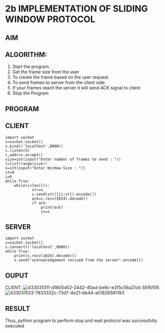 # 2b IMPLEMENTATION OF SLIDING WINDOW PROTOCOL
## AIM
## ALGORITHM:
1. Start the program.
2. Get the frame size from the user
3. To create the frame based on the user request.
4. To send frames to server from the client side.
5. If your frames reach the server it will send ACK signal to client
6. Stop the Program
## PROGRAM
## CLIENT
```
import socket 
s=socket.socket() 
s.bind(('localhost',8000)) 
s.listen(5) 
c,addr=s.accept() 
size=int(input("Enter number of frames to send : ")) 
l=list(range(size)) 
s=int(input("Enter Window Size : ")) 
st=0 
i=0 
while True: 
    while(i<len(l)): 
            st+=s 
            c.send(str(l[i:st]).encode()) 
            ack=c.recv(1024).decode() 
            if ack: 
                print(ack) 
                i+=s
```
## SERVER
```
import socket 
s=socket.socket() 
s.connect(('localhost',8000))
while True:    
    print(s.recv(1024).decode()) 
    s.send("acknowledgement recived from the server".encode())
```
## OUPUT
CLIENT:
![433031311-d1605d52-2442-40ad-be6c-e2f5c56a21cb](https://github.com/user-attachments/assets/eec3b9b6-8f73-434d-88d6-3cfe7153f47c)
SERVER:
![433031533-7833332c-73d7-4e21-bb44-a01826581193](https://github.com/user-attachments/assets/f7bf2a8e-dfcb-44d0-9a37-d8879b80b351)


## RESULT
Thus, python program to perform stop and wait protocol was successfully executed
